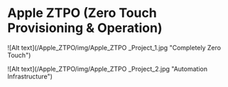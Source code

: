 # Apple ZTPO (Zero Touch Provisioning & Operation)

![Alt text](/Apple_ZTPO/img/Apple_ZTPO _Project_1.jpg "Completely Zero Touch") 

![Alt text](/Apple_ZTPO/img/Apple_ZTPO _Project_2.jpg "Automation Infrastructure") 
